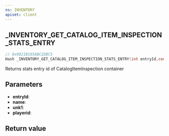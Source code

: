 ```yaml
---
ns: INVENTORY
apiset: client
---
```

## _INVENTORY_GET_CATALOG_ITEM_INSPECTION_STATS_ENTRY

```c
// 0x9D21B185ABC2DBC5
Hash _INVENTORY_GET_CATALOG_ITEM_INSPECTION_STATS_ENTRY(int entryId,const char* name,int unk1,Player playerid);
```

Returns stats entry id of CatalogItemInspection container

## Parameters
* **entryId**:
* **name**:
* **unk1**:
* **playerid**:

## Return value

